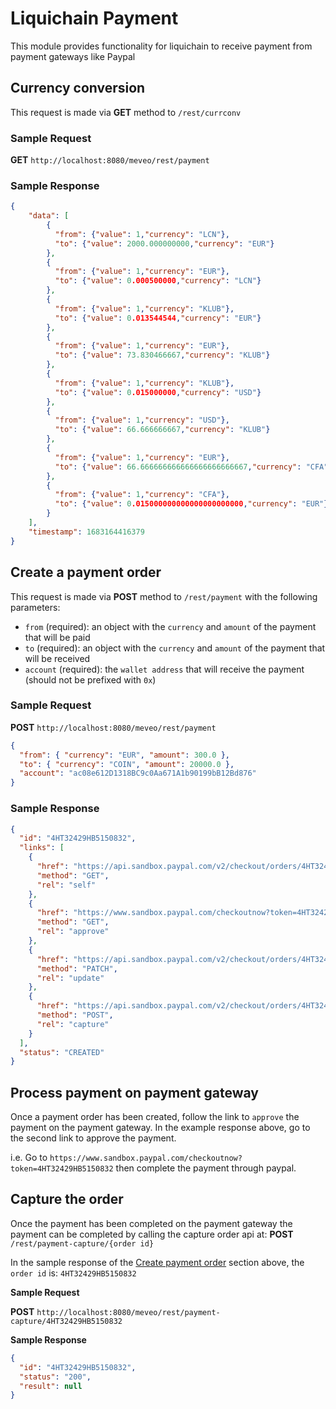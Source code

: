 # Liquichain Payment
This module provides functionality for liquichain to receive payment from payment gateways like Paypal

## Currency conversion
This request is made via **GET** method to  `/rest/currconv`

### Sample Request
**GET** `http://localhost:8080/meveo/rest/payment`

### Sample Response
```json
{
    "data": [
        {
          "from": {"value": 1,"currency": "LCN"},
          "to": {"value": 2000.000000000,"currency": "EUR"}
        },
        {
          "from": {"value": 1,"currency": "EUR"},
          "to": {"value": 0.000500000,"currency": "LCN"}
        },
        {
          "from": {"value": 1,"currency": "KLUB"},
          "to": {"value": 0.013544544,"currency": "EUR"}
        },
        {
          "from": {"value": 1,"currency": "EUR"},
          "to": {"value": 73.830466667,"currency": "KLUB"}
        },
        {
          "from": {"value": 1,"currency": "KLUB"},
          "to": {"value": 0.015000000,"currency": "USD"}
        },
        {
          "from": {"value": 1,"currency": "USD"},
          "to": {"value": 66.666666667,"currency": "KLUB"}
        },
        {
          "from": {"value": 1,"currency": "EUR"},
          "to": {"value": 66.666666666666666666666667,"currency": "CFA"}
        },
        {
          "from": {"value": 1,"currency": "CFA"},
          "to": {"value": 0.015000000000000000000000,"currency": "EUR"}
        }
    ],
    "timestamp": 1683164416379
}
```

## Create a payment order
This request is made via **POST** method to  `/rest/payment` with the following parameters:
- `from` (required): an object with the `currency` and `amount` of the payment that will be paid 
- `to` (required):  an object with the `currency` and `amount` of the payment that will be received
- `account` (required): the `wallet address` that will receive the payment (should not be prefixed with `0x`)

### Sample Request
**POST** `http://localhost:8080/meveo/rest/payment`
```json
{
  "from": { "currency": "EUR", "amount": 300.0 },
  "to": { "currency": "COIN", "amount": 20000.0 },
  "account": "ac08e612D1318BC9c0Aa671A1b90199bB12Bd876"
}
```

### Sample Response
```json
{
  "id": "4HT32429HB5150832",
  "links": [
    {
      "href": "https://api.sandbox.paypal.com/v2/checkout/orders/4HT32429HB5150832",
      "method": "GET",
      "rel": "self"
    },
    {
      "href": "https://www.sandbox.paypal.com/checkoutnow?token=4HT32429HB5150832",
      "method": "GET",
      "rel": "approve"
    },
    {
      "href": "https://api.sandbox.paypal.com/v2/checkout/orders/4HT32429HB5150832",
      "method": "PATCH",
      "rel": "update"
    },
    {
      "href": "https://api.sandbox.paypal.com/v2/checkout/orders/4HT32429HB5150832/capture",
      "method": "POST",
      "rel": "capture"
    }
  ],
  "status": "CREATED"
}
```

## Process payment on payment gateway
Once a payment order has been created, follow the link to `approve` the payment on the payment gateway.  In the example response above, go to the second link to approve the payment.

i.e. Go to `https://www.sandbox.paypal.com/checkoutnow?token=4HT32429HB5150832` then complete the payment through paypal.

## Capture the order
Once the payment has been completed on the payment gateway the payment can be completed by calling the capture order api at:  **POST** `/rest/payment-capture/{order id}`

In the sample response of the [Create payment order](#create_payment_order) section above, the `order id` is: `4HT32429HB5150832`

**Sample Request**

**POST** `http://localhost:8080/meveo/rest/payment-capture/4HT32429HB5150832`

**Sample Response**
```json
{
  "id": "4HT32429HB5150832",
  "status": "200",
  "result": null
}
```
